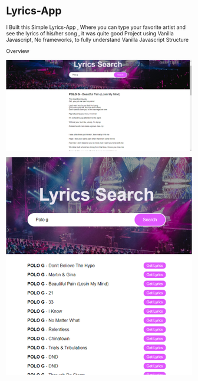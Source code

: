 # Lyrics-App
I Built this Simple Lyrics-App , Where you can type your favorite artist and see the lyrics of his/her song , it was quite good Project
using Vanilla Javascript, No frameworks, to fully understand Vanilla Javascript Structure

Overview

![](lyrics2.PNG)

![](lyrics3.PNG)
